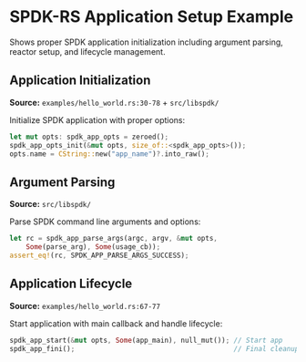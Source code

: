 # SPDK-RS Application Setup Example

Shows proper SPDK application initialization including argument parsing, reactor setup, and lifecycle management.

## Application Initialization
**Source:** `examples/hello_world.rs:30-78` + `src/libspdk/`

Initialize SPDK application with proper options:

```rust
let mut opts: spdk_app_opts = zeroed();
spdk_app_opts_init(&mut opts, size_of::<spdk_app_opts>());
opts.name = CString::new("app_name")?.into_raw();
```

## Argument Parsing
**Source:** `src/libspdk/`

Parse SPDK command line arguments and options:

```rust
let rc = spdk_app_parse_args(argc, argv, &mut opts, 
    Some(parse_arg), Some(usage_cb));
assert_eq!(rc, SPDK_APP_PARSE_ARGS_SUCCESS);
```

## Application Lifecycle  
**Source:** `examples/hello_world.rs:67-77`

Start application with main callback and handle lifecycle:

```rust
spdk_app_start(&mut opts, Some(app_main), null_mut()); // Start app
spdk_app_fini();                                       // Final cleanup
```